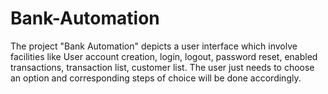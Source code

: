 ﻿# Bank-Automation
 
 The project "Bank Automation" depicts a user interface which involve facilities like User account creation, login, logout, password reset, enabled transactions, transaction list, customer list. The user just needs to choose an option and corresponding steps of choice will be done accordingly.
